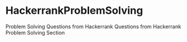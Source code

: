 # HackerrankProblemSolving
Problem Solving Questions from Hackerrank
Questions from Hackerrank Problem Solving Section

